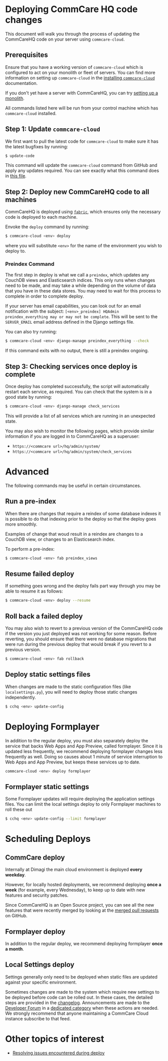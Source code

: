# Deploying CommCare HQ code changes

This document will walk you through the process of updating the CommCareHQ code on your server using `commcare-cloud`.

## Prerequisites

Ensure that you have a working version of `commcare-cloud` which is configured to act on your monolith or fleet of servers. You can find more information on setting up `commcare-cloud` in the [installing `commcare-cloud`](../setup/installation.md) documentation. 

If you don't yet have a server with CommCareHQ, you can try [setting up a monolith](../setup/new_environment.md). 

All commands listed here will be run from your control machine which has `commcare-cloud` installed.

## Step 1: Update `commcare-cloud`

We first want to pull the latest code for `commcare-cloud` to make sure it has the latest bugfixes by running:

``` bash
$ update-code
```

This command will update the `commcare-cloud` command from GitHub and apply any updates required. You can see exactly what this command does in [this file](https://github.com/dimagi/commcare-cloud/blob/master/control/update_code.sh).

## Step 2: Deploy new CommCareHQ code to all machines

CommCareHQ is deployed using [`fabric`](http://www.fabfile.org/), which ensures only the necessary code is deployed to each machine.

Envoke the `deploy` command by running:

``` bash
$ commcare-cloud <env> deploy
```
where you will substitute `<env>` for the name of the environment you wish to deploy to.

### Preindex Command

The first step in deploy is what we call a `preindex`, which updates any CouchDB views and Elasticsearch indices. This only runs when changes need to be made, and may take a while depending on the volume of data that you have in these data stores. You may need to wait for this process to complete in order to complete deploy. 

If your server has email capabilities, you can look out for an email notification with the subject: `[<env>_preindex] HQAdmin preindex_everything may or may not be complete`. This will be sent to the `SERVER_EMAIL` email address defined in the Django settings file.

You can also try running:

``` bash
$ commcare-cloud <env> django-manage preindex_everything --check
```

If this command exits with no output, there is still a preindex ongoing. 

## Step 3: Checking services once deploy is complete

Once deploy has completed successfully, the script will automatically restart each service, as required. You can check that the system is in a good state by running:

``` bash
$ commcare-cloud <env> django-manage check_services
```

This will provide a list of all services which are running in an unexpected state.

You may also wish to monitor the following pages, which provide similar information if you are logged in to CommCareHQ as a superuser:

  * `https://<commcare url>/hq/admin/system/`
  * `https://<commcare url>/hq/admin/system/check_services`

# Advanced

The following commands may be useful in certain circumstances.

## Run a pre-index
When there are changes that require a reindex of some database indexes it is possible to do that indexing prior to the deploy so that the deploy goes more smoothly.

Examples of change that woud result in a reindex are changes to a CouchDB view, or changes to an Elasticsearch index.

To perform a pre-index:

``` bash
$ commcare-cloud <env> fab preindex_views
```

## Resume failed deploy
If something goes wrong and the deploy fails part way through you may be able to resume it as follows:

``` bash
$ commcare-cloud <env> deploy --resume
```

## Roll back a failed deploy

You may also wish to revert to a previous version of the CommCareHQ code if the version you just deployed was not working for some reason. Before reverting, you should ensure that there were no database migrations that were run during the previous deploy that would break if you revert to a previous version.

``` bash
$ commcare-cloud <env> fab rollback
```

## Deploy static settings files

When changes are made to the static configuration files (like `localsettings.py`), you will need to deploy those static changes independently. 

``` bash
$ cchq <env> update-config
```

# Deploying Formplayer

In addition to the regular deploy, you must also separately deploy the service that backs Web Apps and App Preview, called formplayer. Since it is updated less frequently, we recommend deploying formplayer changes less frequently as well. Doing so causes about 1 minute of service interruption to Web Apps and App Preview, but keeps these services up to date.

``` bash
commcare-cloud <env> deploy formplayer
```

## Formplayer static settings

Some Formplayer updates will require deploying the application settings files. You can limit the local settings deploy to only Formplayer machines to roll these out

``` bash
$ cchq <env> update-config --limit formplayer
```

# Scheduling Deploys

## CommCare deploy

Internally at Dimagi the main cloud environment is deployed **every weekday**. 

However, for locally hosted deployments, we recommend deploying **once a week** (for example, every Wednesday), to keep up to date with new features and security patches.

Since CommCareHQ is an Open Source project, you can see all the new features that were recently merged by looking at the [merged pull requests](https://github.com/dimagi/commcare-hq/pulls?q=is%3Apr+is%3Aclosed "merged pull requests") on GitHub.

## Formplayer deploy

In addition to the regular deploy, we recommend deploying formplayer **once a month**.

## Local Settings deploy

Settings generally only need to be deployed when static files are updated against your specific environment. 

Sometimes changes are made to the system which require new settings to be deployed before code can be rolled out. In these cases, the detailed steps are provided in the [changelog](../changelog/index.md). Announcements are made to the [Developer Forum](https://forum.dimagi.com/) in a [dedicated category](https://forum.dimagi.com/c/developers/maintainer-announcements/) when these actions are needed. We strongly recommend that anyone maintaining a CommCare Cloud instance subscribe to that feed.

# Other topics of interest

* [Resolving issues encountered during deploy](deploy-debug.md)
